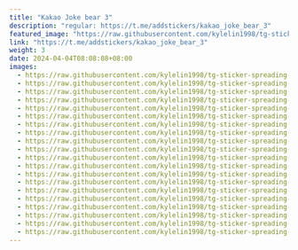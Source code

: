 ```yaml
---
title: "Kakao Joke bear 3"
description: "regular: https://t.me/addstickers/kakao_joke_bear_3"
featured_image: "https://raw.githubusercontent.com/kylelin1998/tg-sticker-spreading-worldwide-images/main/img/874e4cee-0b2b-410f-8547-10b695538463.jpg"
link: "https://t.me/addstickers/kakao_joke_bear_3"
weight: 3
date: 2024-04-04T08:08:08+08:00
images:
  - https://raw.githubusercontent.com/kylelin1998/tg-sticker-spreading-worldwide-images/main/img/874e4cee-0b2b-410f-8547-10b695538463.jpg
  - https://raw.githubusercontent.com/kylelin1998/tg-sticker-spreading-worldwide-images/main/img/d7eb8c30-2798-4b5a-9356-55be8f9610d6.jpg
  - https://raw.githubusercontent.com/kylelin1998/tg-sticker-spreading-worldwide-images/main/img/dc265b6b-e576-44d3-a45b-7401ec1a2247.jpg
  - https://raw.githubusercontent.com/kylelin1998/tg-sticker-spreading-worldwide-images/main/img/d4046e17-6081-490d-8053-0b05204cf069.jpg
  - https://raw.githubusercontent.com/kylelin1998/tg-sticker-spreading-worldwide-images/main/img/fb2486c7-a7a7-44ae-972d-1f4dbeb51769.jpg
  - https://raw.githubusercontent.com/kylelin1998/tg-sticker-spreading-worldwide-images/main/img/8a4b6980-d78f-4e29-9c6b-aa5a0fd0f46d.jpg
  - https://raw.githubusercontent.com/kylelin1998/tg-sticker-spreading-worldwide-images/main/img/f0b39950-7875-4b6a-81d3-c8fc37a1c187.jpg
  - https://raw.githubusercontent.com/kylelin1998/tg-sticker-spreading-worldwide-images/main/img/5b801a50-1f07-4233-8e3e-8ce825b38e87.jpg
  - https://raw.githubusercontent.com/kylelin1998/tg-sticker-spreading-worldwide-images/main/img/6496037e-8b1a-4192-9bfb-accf5b7ceb61.jpg
  - https://raw.githubusercontent.com/kylelin1998/tg-sticker-spreading-worldwide-images/main/img/1a39d6e0-b380-4656-bc79-eaaf55fda9f7.jpg
  - https://raw.githubusercontent.com/kylelin1998/tg-sticker-spreading-worldwide-images/main/img/eeca0db7-b94c-4ab6-bfff-91e7dc6f5720.jpg
  - https://raw.githubusercontent.com/kylelin1998/tg-sticker-spreading-worldwide-images/main/img/8474096f-7766-43f0-9421-ba9a17666aae.jpg
  - https://raw.githubusercontent.com/kylelin1998/tg-sticker-spreading-worldwide-images/main/img/b104a7ac-de71-4ebf-a024-158471dffc2b.jpg
  - https://raw.githubusercontent.com/kylelin1998/tg-sticker-spreading-worldwide-images/main/img/4d3a5eff-44c5-430f-836e-d34480c08166.jpg
  - https://raw.githubusercontent.com/kylelin1998/tg-sticker-spreading-worldwide-images/main/img/35812ed9-2209-49b0-bf73-65cf64723d2c.jpg
  - https://raw.githubusercontent.com/kylelin1998/tg-sticker-spreading-worldwide-images/main/img/7c8e5aa8-5408-493a-933a-88c20cbf008e.jpg
  - https://raw.githubusercontent.com/kylelin1998/tg-sticker-spreading-worldwide-images/main/img/66c9bf9d-5f2d-4ac4-910b-dd13b3ce29a8.jpg
  - https://raw.githubusercontent.com/kylelin1998/tg-sticker-spreading-worldwide-images/main/img/f195e92f-e332-4748-a72a-3462c0190167.jpg
  - https://raw.githubusercontent.com/kylelin1998/tg-sticker-spreading-worldwide-images/main/img/2abb3805-ff66-41b4-8682-0caf4a8e517e.jpg
  - https://raw.githubusercontent.com/kylelin1998/tg-sticker-spreading-worldwide-images/main/img/42a5dab4-3f03-48ef-8e76-4fee60b17cbe.jpg
---
```

